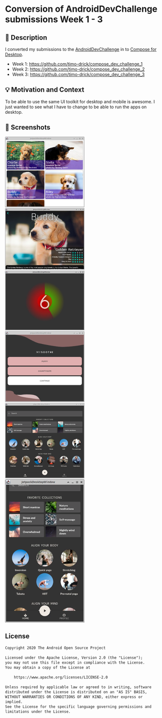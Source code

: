 # Conversion of AndroidDevChallenge submissions Week 1 - 3

## :scroll: Description
I converted my submissions to the 
[AndroidDevChallenge](https://developer.android.com/dev-challenge) in to 
[Compose for Desktop](https://www.jetbrains.com/lp/compose/).
* Week 1: https://github.com/timo-drick/compose_dev_challenge_1
* Week 2: https://github.com/timo-drick/compose_dev_challenge_2
* Week 3: https://github.com/timo-drick/compose_dev_challenge_3

## :bulb: Motivation and Context
To be able to use the same UI toolkit for desktop and mobile is awesome.
I just wanted to see what I have to change to be able to run the apps on desktop.

## :camera_flash: Screenshots
<img src="/screenshots/week1_overview_1.webp" width="260">&emsp;<img src="/screenshots/week1_detail_1.webp" width="260">
<img src="/screenshots/week2_countposer_1.webp" width="260">
<img src="/screenshots/week3_start_1.webp" width="260">&emsp;<img src="/screenshots/week3_home_1.webp" width="260">&emsp;<img src="/screenshots/week3_home_2.webp" width="260">


## License
```
Copyright 2020 The Android Open Source Project

Licensed under the Apache License, Version 2.0 (the "License");
you may not use this file except in compliance with the License.
You may obtain a copy of the License at

    https://www.apache.org/licenses/LICENSE-2.0

Unless required by applicable law or agreed to in writing, software
distributed under the License is distributed on an "AS IS" BASIS,
WITHOUT WARRANTIES OR CONDITIONS OF ANY KIND, either express or implied.
See the License for the specific language governing permissions and
limitations under the License.
```